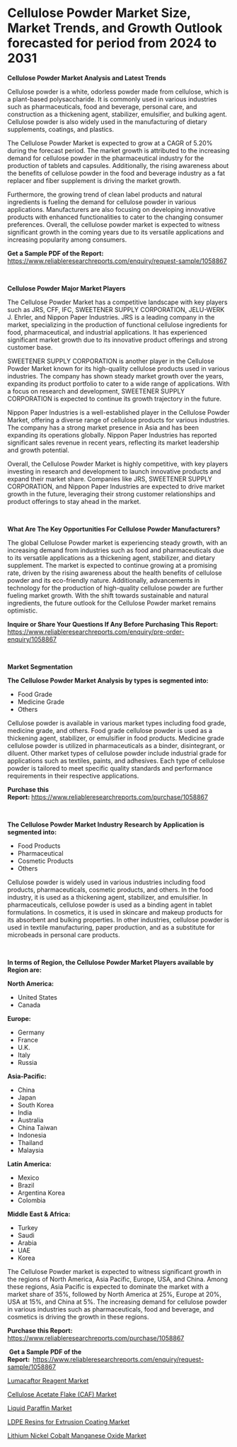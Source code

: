 <p><h1>Cellulose Powder Market Size, Market Trends, and Growth Outlook forecasted for period from 2024 to 2031</h1></p><p><strong>Cellulose Powder Market Analysis and Latest Trends</strong></p>
<p><p>Cellulose powder is a white, odorless powder made from cellulose, which is a plant-based polysaccharide. It is commonly used in various industries such as pharmaceuticals, food and beverage, personal care, and construction as a thickening agent, stabilizer, emulsifier, and bulking agent. Cellulose powder is also widely used in the manufacturing of dietary supplements, coatings, and plastics.</p><p>The Cellulose Powder Market is expected to grow at a CAGR of 5.20% during the forecast period. The market growth is attributed to the increasing demand for cellulose powder in the pharmaceutical industry for the production of tablets and capsules. Additionally, the rising awareness about the benefits of cellulose powder in the food and beverage industry as a fat replacer and fiber supplement is driving the market growth.</p><p>Furthermore, the growing trend of clean label products and natural ingredients is fueling the demand for cellulose powder in various applications. Manufacturers are also focusing on developing innovative products with enhanced functionalities to cater to the changing consumer preferences. Overall, the cellulose powder market is expected to witness significant growth in the coming years due to its versatile applications and increasing popularity among consumers.</p></p>
<p><strong>Get a Sample PDF of the Report:&nbsp;</strong> <a href="https://www.reliableresearchreports.com/enquiry/request-sample/1058867">https://www.reliableresearchreports.com/enquiry/request-sample/1058867</a></p>
<p>&nbsp;</p>
<p><strong>Cellulose Powder Major Market Players</strong></p>
<p><p>The Cellulose Powder Market has a competitive landscape with key players such as JRS, CFF, IFC, SWEETENER SUPPLY CORPORATION, JELU-WERK J. Ehrler, and Nippon Paper Industries. JRS is a leading company in the market, specializing in the production of functional cellulose ingredients for food, pharmaceutical, and industrial applications. It has experienced significant market growth due to its innovative product offerings and strong customer base.</p><p>SWEETENER SUPPLY CORPORATION is another player in the Cellulose Powder Market known for its high-quality cellulose products used in various industries. The company has shown steady market growth over the years, expanding its product portfolio to cater to a wide range of applications. With a focus on research and development, SWEETENER SUPPLY CORPORATION is expected to continue its growth trajectory in the future.</p><p>Nippon Paper Industries is a well-established player in the Cellulose Powder Market, offering a diverse range of cellulose products for various industries. The company has a strong market presence in Asia and has been expanding its operations globally. Nippon Paper Industries has reported significant sales revenue in recent years, reflecting its market leadership and growth potential.</p><p>Overall, the Cellulose Powder Market is highly competitive, with key players investing in research and development to launch innovative products and expand their market share. Companies like JRS, SWEETENER SUPPLY CORPORATION, and Nippon Paper Industries are expected to drive market growth in the future, leveraging their strong customer relationships and product offerings to stay ahead in the market.</p></p>
<p>&nbsp;</p>
<p><strong>What Are The Key Opportunities For Cellulose Powder Manufacturers?</strong></p>
<p><p>The global Cellulose Powder market is experiencing steady growth, with an increasing demand from industries such as food and pharmaceuticals due to its versatile applications as a thickening agent, stabilizer, and dietary supplement. The market is expected to continue growing at a promising rate, driven by the rising awareness about the health benefits of cellulose powder and its eco-friendly nature. Additionally, advancements in technology for the production of high-quality cellulose powder are further fueling market growth. With the shift towards sustainable and natural ingredients, the future outlook for the Cellulose Powder market remains optimistic.</p></p>
<p><strong>Inquire or Share Your Questions If Any Before Purchasing This Report:</strong> <a href="https://www.reliableresearchreports.com/enquiry/pre-order-enquiry/1058867">https://www.reliableresearchreports.com/enquiry/pre-order-enquiry/1058867</a></p>
<p>&nbsp;</p>
<p><strong>Market Segmentation</strong></p>
<p><strong>The Cellulose Powder Market Analysis by types is segmented into:</strong></p>
<p><ul><li>Food Grade</li><li>Medicine Grade</li><li>Others</li></ul></p>
<p><p>Cellulose powder is available in various market types including food grade, medicine grade, and others. Food grade cellulose powder is used as a thickening agent, stabilizer, or emulsifier in food products. Medicine grade cellulose powder is utilized in pharmaceuticals as a binder, disintegrant, or diluent. Other market types of cellulose powder include industrial grade for applications such as textiles, paints, and adhesives. Each type of cellulose powder is tailored to meet specific quality standards and performance requirements in their respective applications.</p></p>
<p><strong>Purchase this Report:&nbsp;</strong><a href="https://www.reliableresearchreports.com/purchase/1058867">https://www.reliableresearchreports.com/purchase/1058867</a></p>
<p>&nbsp;</p>
<p><strong>The Cellulose Powder Market Industry Research by Application is segmented into:</strong></p>
<p><ul><li>Food Products</li><li>Pharmaceutical</li><li>Cosmetic Products</li><li>Others</li></ul></p>
<p><p>Cellulose powder is widely used in various industries including food products, pharmaceuticals, cosmetic products, and others. In the food industry, it is used as a thickening agent, stabilizer, and emulsifier. In pharmaceuticals, cellulose powder is used as a binding agent in tablet formulations. In cosmetics, it is used in skincare and makeup products for its absorbent and bulking properties. In other industries, cellulose powder is used in textile manufacturing, paper production, and as a substitute for microbeads in personal care products.</p></p>
<p>&nbsp;</p>
<p><strong>In terms of Region, the Cellulose Powder Market Players available by Region are:</strong></p>
<p>
    <p> <strong> North America: </strong>
        <ul>
            <li>United States</li>
            <li>Canada</li>
        </ul>
        </p> 
    <p> <strong> Europe: </strong>
        <ul>
            <li>Germany</li>
            <li>France</li>
            <li>U.K.</li>
            <li>Italy</li>
            <li>Russia</li>
        </ul>
        </p> 
    <p> <strong> Asia-Pacific: </strong>
        <ul>
            <li>China</li>
            <li>Japan</li>
            <li>South Korea</li>
            <li>India</li>
            <li>Australia</li>
            <li>China Taiwan</li>
            <li>Indonesia</li>
            <li>Thailand</li>
            <li>Malaysia</li>
        </ul>
        </p> 
    <p> <strong> Latin America: </strong>
        <ul>
            <li>Mexico</li>
            <li>Brazil</li>
            <li>Argentina Korea</li>
            <li>Colombia</li>
        </ul>
        </p> 
    <p> <strong> Middle East & Africa: </strong>
        <ul>
            <li>Turkey</li>
            <li>Saudi</li>
            <li>Arabia</li>
            <li>UAE</li>
            <li>Korea</li>
        </ul>
    </p>
    </p>
<p><p>The Cellulose Powder market is expected to witness significant growth in the regions of North America, Asia Pacific, Europe, USA, and China. Among these regions, Asia Pacific is expected to dominate the market with a market share of 35%, followed by North America at 25%, Europe at 20%, USA at 15%, and China at 5%. The increasing demand for cellulose powder in various industries such as pharmaceuticals, food and beverage, and cosmetics is driving the growth in these regions.</p></p>
<p><strong>Purchase this Report: </strong><a href="https://www.reliableresearchreports.com/purchase/1058867">https://www.reliableresearchreports.com/purchase/1058867</a></p>
<p>&nbsp;<strong>Get a Sample PDF of the Report:&nbsp;&nbsp;</strong><a href="https://www.reliableresearchreports.com/enquiry/request-sample/1058867">https://www.reliableresearchreports.com/enquiry/request-sample/1058867</a></p>
<p><strong></strong></p>
<p><p><a href="https://issuu.com/reportprime-2/docs/lumacaftor-reagent-market-size-2030.pptx">Lumacaftor Reagent Market</a></p><p><a href="https://flame-sidecar-702.notion.site/Cellulose-Acetate-Flake-CAF-Market-Size-Growth-and-Forecast-from-2024-2031-30ab71f80bd745b59396fa255a123f18">Cellulose Acetate Flake (CAF) Market</a></p><p><a href="https://github.com/okotobwrhuteie/Market-Research-Report-List-1/blob/main/liquid-paraffin-market.md">Liquid Paraffin Market</a></p><p><a href="https://view.publitas.com/reportprime-1/ldpe-resins-for-extrusion-coating-market-offers-provide-insightful-data-for-the-time-period-from-2023-to-2030-and-also-provide-analysis-based-on-application-type-and-region/">LDPE Resins for Extrusion Coating Market</a></p><p><a href="https://github.com/myacatherineblakecaczo9vcsw/Market-Research-Report-List-1/blob/main/lithium-nickel-cobalt-manganese-oxide-market.md">Lithium Nickel Cobalt Manganese Oxide Market</a></p></p>
